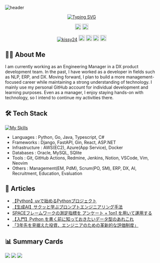 ![header](https://capsule-render.vercel.app/api?type=blur&height=300&color=gradient&text=Hello,%20I'm%20kissy24.&fontAlign=50&descAlign=50&reversal=true)

<p align="center">
<a href="https://git.io/typing-svg"><img src="https://readme-typing-svg.demolab.com?font=Fira+Code&size=18&pause=1000&color=FFFFFF&center=true&vCenter=true&width=435&lines=Engineering+Manager+%7C+Software+Developer" alt="Typing SVG" /></a>
</p>

<p align="center">
  <a href=https://github.com/kissy24><img height="20" src="https://img.shields.io/github/followers/kissy24?label=Follow&style=social" /></a>
  <a href="http://x.com/kissy24"><img height="20" src="https://img.shields.io/twitter/follow/kissy24?style=flat&logo=x" /></a>
</p>

<p align="center"> 
  <a href="https://github.com/kissy24/kissy24/"><img src="https://komarev.com/ghpvc/?username=kissy24" alt="kissy24" /></a>
  <a href="https://github.com/kissy24"><img height="20" src="https://img.shields.io/github/followers/kissy24?label=follow&logo=github&style=flat" /></a>
  <a href="https://github.com/kissy24"><img height="20" src="https://img.shields.io/github/stars/kissy24?logo=github&style=flat" /></a>
  <a href="http://qiita.com/kissy24"><img height="20" src="https://qiita-badge.apiapi.app/s/kissy24/posts.svg" /></a>
  <a href="http://qiita.com/kissy24"><img height="20" src="https://qiita-badge.apiapi.app/s/kissy24/contributions.svg" /></a>
</p>

## 👨‍💻 About Me

I am currently working as an Engineering Manager in a DX product development team. In the past, I have worked as a developer in fields such as NLP, ERP, and DX. Moving forward, I plan to build a more management-focused career while maintaining a strong understanding of technology.
I mainly use my personal GitHub account for individual development and learning purposes. Even as a manager, I enjoy staying hands-on with technology, so I intend to continue my activities there.

## 🛠️ Tech Stack

[![My Skills](https://skillicons.dev/icons?i=python,go,ts,java,cs,fastapi,django,react,aws,azure,docker,mysql,sqlite,git,github,jenkins,vscode,vim,neovim&perline=10)](https://skillicons.dev)

- Languages : Python, Go, Java, Typescript, C#
- Frameworks : Django, FastAPI, Gin, React, ASP.NET
- Infrastructure : AWS(EC2), Azure(App Service), Docker
- Databases : Oracle, MySQL, SQlite
- Tools : Git, GitHub Actions, Redmine, Jenkins, Notion, VSCode, Vim, Neovim
- Others : Management(EM, PdM), Scrum(PO, SM), ERP, DX, AI, Recruitment, Education, Evaluation

## 📃 Articles

- [【Python】uvで始めるPythonプロジェクト](https://qiita.com/kissy24/items/0c091bb5f12d697131ae)
- [【生成AI】サクッと学ぶプロンプトエンジニアリング手法](https://qiita.com/kissy24/items/1dce568e4a22ef5ada8a)
- [SPACEフレームワークの測定指標を アンケート + 1on1 を用いて運用する](https://qiita.com/kissy24/items/decfac2256324a5227ea)
- [【入門】Python を書く前に知っておきたいデータ型のあれこれ](https://qiita.com/kissy24/items/40b511cee9b555b46691)
- [「3年先を見据えた投資、エンジニアのための革新的な評価制度」](https://pr.forkwell.com/career_navi/fierte/)

## 📊 Summary Cards

![](http://github-profile-summary-cards.vercel.app/api/cards/repos-per-language?username=kissy24&theme=github_dark)
![](http://github-profile-summary-cards.vercel.app/api/cards/stats?username=kissy24&theme=github_dark)
![](http://github-profile-summary-cards.vercel.app/api/cards/profile-details?username=kissy24&theme=github_dark)
